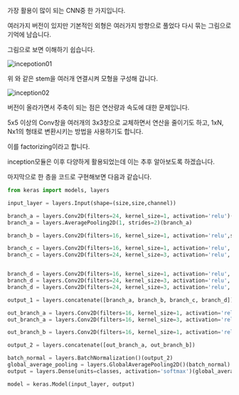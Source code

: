 가장 활용이 많이 되는 CNN중 한 가지입니다.

여러가지 버전이 있지만 기본적인 외형은 여러가지 방향으로 풀었다 다시 묶는 그림으로 기억에 남습니다.

그림으로 보면 이해하기 쉽습니다.

![incepotion01](C:\Users\young\Desktop\git\Deep-Learning\Architecture\images\incepotion01.png)



위 와 같은 stem을 여러개 연결시켜 모형을 구성해 갑니다.

![inception02](C:\Users\young\Desktop\git\Deep-Learning\Architecture\images\inception02.png)



버전이 올라가면서 주축이 되는 점은 연산량과 속도에 대한 문제입니다.  

5x5 이상의 Conv창을 여러개의 3x3창으로 교체하면서 연산을 줄이기도 하고, 1xN, Nx1의 형태로 변환시키는 방법을 사용하기도 합니다.  

이를 factorizing이라고 합니다.  

inception모듈은 이후 다양하게 활용되었는데 이는 추후 알아보도록 하겠습니다.

마지막으로 한 층을 코드로 구현해보면 다음과 같습니다.

```python
from keras import models, layers

input_layer = layers.Input(shape=(size,size,channel))

branch_a = layers.Conv2D(filters=24, kernel_size=1, activation='relu')(input_layer)
branch_a = layers.AveragePooling2D(1, strides=2)(branch_a)

branch_b = layers.Conv2D(filters=16, kernel_size=1, activation='relu',strides=2)(input_layer)

branch_c = layers.Conv2D(filters=16, kernel_size=1, activation='relu', strides=2)(input_layer)
branch_c = layers.Conv2D(filters=24, kernel_size=3, activation='relu', padding='same')(branch_c)


branch_d = layers.Conv2D(filters=16, kernel_size=1, activation='relu', strides=2)(input_layer)
branch_d = layers.Conv2D(filters=24, kernel_size=3, activation='relu', padding='same')(branch_d)
branch_d = layers.Conv2D(filters=24, kernel_size=3, activation='relu', padding='same')(branch_d)

output_1 = layers.concatenate([branch_a, branch_b, branch_c, branch_d])

out_branch_a = layers.Conv2D(filters=16, kernel_size=1, activation='relu', strides=2)(output_1)
out_branch_a = layers.Conv2D(filters=16, kernel_size=3, activation='relu', padding='same')(out_branch_a)

out_branch_b = layers.Conv2D(filters=16, kernel_size=1, activation='relu', strides=2)(output_1)

output_2 = layers.concatenate([out_branch_a, out_branch_b])

batch_normal = layers.BatchNormalization()(output_2)
global_average_pooling = layers.GlobalAveragePooling2D()(batch_normal)
output = layers.Dense(units=classes, activation='softmax')(global_average_pooling)

model = keras.Model(input_layer, output)
```

